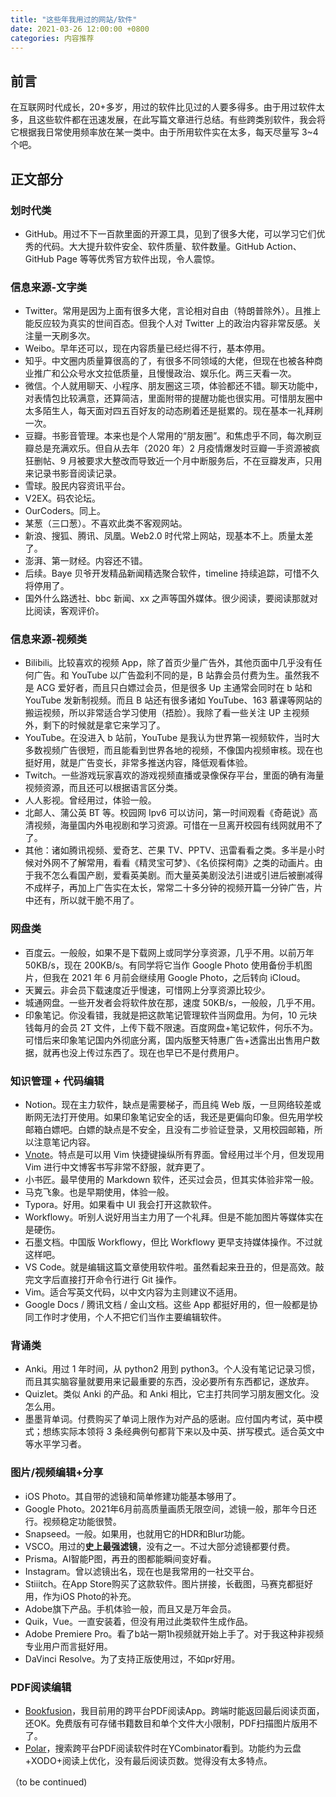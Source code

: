 ```yaml
---
title: "这些年我用过的网站/软件"
date: 2021-03-26 12:00:00 +0800
categories: 内容推荐
---
```


## 前言

在互联网时代成长，20+多岁，用过的软件比见过的人要多得多。由于用过软件太多，且这些软件都在迅速发展，在此写篇文章进行总结。有些跨类别软件，我会将它根据我日常使用频率放在某一类中。由于所用软件实在太多，每天尽量写 3~4 个吧。

## 正文部分

### 划时代类

- GitHub。用过不下一百款里面的开源工具，见到了很多大佬，可以学习它们优秀的代码。大大提升软件安全、软件质量、软件数量。GitHub Action、GitHub Page 等等优秀官方软件出现，令人震惊。

### 信息来源-文字类

- Twitter。常用是因为上面有很多大佬，言论相对自由（特朗普除外）。且推上能反应较为真实的世间百态。但我个人对 Twitter 上的政治内容非常反感。关注量一天刷多次。
- Weibo。早年还可以，现在内容质量已经烂得不行，基本停用。
- 知乎。中文圈内质量算很高的了，有很多不同领域的大佬，但现在也被各种商业推广和公众号水文拉低质量，且慢慢政治、娱乐化。两三天看一次。
- 微信。个人就用聊天、小程序、朋友圈这三项，体验都还不错。聊天功能中，对表情包比较满意，还算简洁，里面附带的提醒功能也很实用。可惜朋友圈中太多陌生人，每天面对四五百好友的动态刷着还是挺累的。现在基本一礼拜刷一次。
- 豆瓣。书影音管理。本来也是个人常用的“朋友圈”。和焦虑乎不同，每次刷豆瓣总是充满欢乐。但自从去年（2020 年）2 月疫情爆发时豆瓣一手资源被疯狂删帖、9 月被要求大整改而导致近一个月中断服务后，不在豆瓣发声，只用来记录书影音阅读记录。
- 雪球。股民内容资讯平台。
- V2EX。码农论坛。
- OurCoders。同上。
- 某葱（三口葱）。不喜欢此类不客观网站。
- 新浪、搜狐、腾讯、凤凰。Web2.0 时代常上网站，现基本不上。质量太差了。
- 澎湃、第一财经。内容还不错。
- 后续。Baye 贝爷开发精品新闻精选聚合软件，timeline 持续追踪，可惜不久将停用了。
- 国外什么路透社、bbc 新闻、xx 之声等国外媒体。很少阅读，要阅读那就对比阅读，客观评价。

### 信息来源-视频类

- Bilibili。比较喜欢的视频 App，除了首页少量广告外，其他页面中几乎没有任何广告。和 YouTube 以广告盈利不同的是，B 站靠会员付费为生。虽然我不是 ACG 爱好者，而且只白嫖过会员，但是很多 Up 主通常会同时在 b 站和 YouTube 发新制视频。而且 B 站还有很多诸如 YouTube、163 慕课等网站的搬运视频，所以非常适合学习使用（捂脸）。我除了看一些关注 UP 主视频外，剩下的时候就是拿它来学习了。
- YouTube。在没进入 b 站前，YouTube 是我认为世界第一视频软件，当时大多数视频广告很短，而且能看到世界各地的视频，不像国内视频审核。现在也挺好用，就是广告变长，非常多推送内容，降低观看体验。
- Twitch。一些游戏玩家喜欢的游戏视频直播或录像保存平台，里面的确有海量视频资源，而且还可以根据语言区分类。
- 人人影视。曾经用过，体验一般。
- 北邮人、蒲公英 BT 等。校园网 Ipv6 可以访问，第一时间观看《奇葩说》高清视频，海量国内外电视剧和学习资源。可惜在一旦离开校园有线网就用不了了。
- 其他：诸如腾讯视频、爱奇艺、芒果 TV、PPTV、迅雷看看之类。多半是小时候对外网不了解常用，看看《精灵宝可梦》、《名侦探柯南》之类的动画片。由于我不怎么看国产剧，爱看英美剧。而大量英美剧没法引进或引进后被删减得不成样子，再加上广告实在太长，常常二十多分钟的视频开篇一分钟广告，片中还有，所以就干脆不用了。

### 网盘类

- 百度云。一般般，如果不是下载网上或同学分享资源，几乎不用。以前万年 50KB/s，现在 200KB/s。有同学将它当作 Google Photo 使用备份手机图片，但我在 2021 年 6 月前会继续用 Google Photo，之后转向 iCloud。
- 天翼云。非会员下载速度近乎慢速，可惜网上分享资源比较少。
- 城通网盘。一些开发者会将软件放在那，速度 50KB/s，一般般，几乎不用。
- 印象笔记。你没看错，我就是把这款笔记管理软件当网盘用。为何，10 元块钱每月的会员 2T 文件，上传下载不限速。百度网盘+笔记软件，何乐不为。可惜后来印象笔记国内外彻底分离，国内版整天特惠广告+透露出出售用户数据，就再也没上传过东西了。现在也早已不是付费用户。

### 知识管理 + 代码编辑

- Notion。现在主力软件，缺点是需要梯子，而且纯 Web 版，一旦网络较差或断网无法打开使用。如果印象笔记安全的话，我还是更偏向印象。但先用学校邮箱白嫖吧。白嫖的缺点是不安全，且没有二步验证登录，又用校园邮箱，所以注意笔记内容。
- [Vnote](https://github.com/vnotex/vnote)。特点是可以用 Vim 快捷键操纵所有界面。曾经用过半个月，但发现用 Vim 进行中文博客书写非常不舒服，就弃更了。
- 小书匠。最早使用的 Markdown 软件，还买过会员，但其实体验非常一般。
- 马克飞象。也是早期使用，体验一般。
- Typora。好用。如果看中 UI 我会打开这款软件。
- Workflowy。听别人说好用当主力用了一个礼拜。但是不能加图片等媒体实在是硬伤。
- 石墨文档。中国版 Workflowy，但比 Workflowy 更早支持媒体操作。不过就这样吧。
- VS Code。就是编辑这篇文章使用软件啦。虽然看起来丑丑的，但是高效。敲完文字后直接打开命令行进行 Git 操作。
- Vim。适合写英文代码，以中文内容为主则建议不适用。
- Google Docs / 腾讯文档 / 金山文档。这些 App 都挺好用的，但一般都是协同工作时才使用，个人不把它们当作主要编辑软件。

### 背诵类

- Anki。用过 1 年时间，从 python2 用到 python3。个人没有笔记记录习惯，而且其实脑容量就要用来记最重要的东西，没必要所有东西都记，遂放弃。
- Quizlet。类似 Anki 的产品。和 Anki 相比，它主打共同学习朋友圈文化。没怎么用。
- 墨墨背单词。付费购买了单词上限作为对产品的感谢。应付国内考试，英中模式；想练实际本领将 3 条经典例句都背下来以及中英、拼写模式。适合英文中等水平学习者。

### 图片/视频编辑+分享

- iOS Photo。其自带的滤镜和简单修建功能基本够用了。
- Google Photo。2021年6月前高质量画质无限空间，滤镜一般，那年今日还行。视频稳定功能很赞。
- Snapseed。一般。如果用，也就用它的HDR和Blur功能。
- VSCO。用过的**史上最强滤镜**，没有之一。不过大部分滤镜都要付费。
- Prisma。AI智能P图，再丑的图都能瞬间变好看。
- Instagram。曾以滤镜出名，现在也是我常用的一社交平台。
- Stiiitch。在App Store购买了这款软件。图片拼接，长截图，马赛克都挺好用，作为iOS Photo的补充。
- Adobe旗下产品。手机体验一般，而且又是万年会员。
- Quik，Vue。一直安装着，但没有用过此类软件生成作品。
- Adobe Premiere Pro。看了b站一期1h视频就开始上手了。对于我这种非视频专业用户而言挺好用。
- DaVinci Resolve。为了支持正版使用过，不如pr好用。

### PDF阅读编辑
- [Bookfusion](https://www.bookfusion.com/bookshelf)，我目前用的跨平台PDF阅读App。跨端时能返回最后阅读页面，还OK。免费版有可存储书籍数目和单个文件大小限制，PDF扫描图片版用不了。
- [Polar](https://app.getpolarized.io/)，搜索跨平台PDF阅读软件时在YCombinator看到。功能约为云盘+XODO+阅读上优化，没有最后阅读页数。觉得没有太多特点。

（to be continued)
